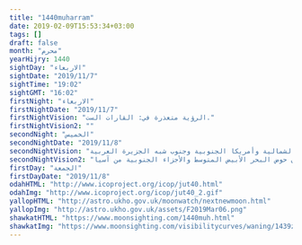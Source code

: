 ```yaml
---
title: "1440muharram"
date: 2019-02-09T15:53:34+03:00
tags: []
draft: false
month: "محرم"
yearHijry: 1440
sightDay: "الاربعاء"
sightDate: "2019/11/7"
sightTime: "19:02"
sightGMT: "16:02"
firstNight: "الاربعاء"
firstNightDate: "2019/11/7"
firstNightVision: "الرؤية متعذرة في: القارات الست."
firstNightVision2: ""
secondNight: "الخميس"
secondNightDate: "2019/11/8"
secondNightVision: "الرؤية ممكنة في: أمريكا الشمالية وأمريكا الجنوبية وجنوب شبه الجزيرة العربية"
secondNightVision2: "الرؤية ممكنة في حال صفاء الجو في: جنوب أوروبا وفي بلدان حوض البحر الأبيض المتوسط والأجزاء الجنوبية من آسيا."
firstDay: "الجمعة"
firstDayDate: "2019/11/8"
odahHTML: "http://www.icoproject.org/icop/jut40.html"
odahImg: "http://www.icoproject.org/icop/jut40_2.gif"
yallopHTML: "http://astro.ukho.gov.uk/moonwatch/nextnewmoon.html"
yallopImg: "http://astro.ukho.gov.uk/assets/F2019Mar06.png"
shawkatHTML: "https://www.moonsighting.com/1440muh.html"
shawkatImg: "https://www.moonsighting.com/visibilitycurves/waning/1439zhj_9-9-2018_waning.gif"
---
```









